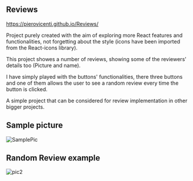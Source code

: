 ## Reviews

https://pierovicenti.github.io/Reviews/

Project purely created with the aim of exploring more React features and functionalities, not forgetting about the style (icons have been imported from the React-icons library).

This project showes a number of reviews, showing some of the reviewers' details too (Picture and name).

I have simply played with the buttons' functionalities, there three buttons and one of them allows the user to see a random review every time the button is clicked.

A simple project that can be considered for review implementation in other bigger projects.


## Sample picture 
![SamplePic](https://user-images.githubusercontent.com/91989821/148703307-48fffcf2-803b-421f-a35a-a7e11f7fbc18.png)

## Random Review example
![pic2](https://user-images.githubusercontent.com/91989821/149022013-b31476a7-caa6-4b29-8118-0d18556f15af.png)

